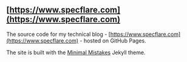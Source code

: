 ## [https://www.specflare.com](https://www.specflare.com)

The source code for my technical blog - [https://www.specflare.com](https://www.specflare.com) - hosted on GitHub Pages.

The site is built with the [Minimal Mistakes](https://github.com/mmistakes/minimal-mistakes) Jekyll theme.
